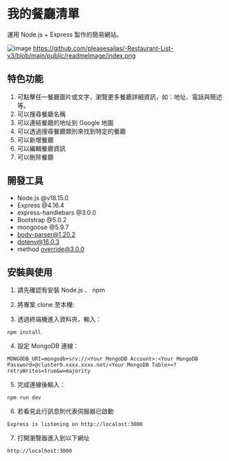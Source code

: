 # 我的餐廳清單

運用 Node.js + Express 製作的簡易網站。


![image](https://github.com/pleasesailas/Restaurant-List-v3/blob/main/public/readmeImage/index.png)
https://github.com/pleasesailas/-Restaurant-List-v3/blob/main/public/readmeImage/index.png

## 特色功能

1. 可點擊任一餐廳圖片或文字，瀏覽更多餐廳詳細資訊，如：地址、電話與簡述等。
2. 可以搜尋餐廳名稱
3. 可以連結餐廳的地址到 Google 地圖
4. 可以透過搜尋餐廳類別來找到特定的餐廳
5. 可以新增餐廳
6. 可以編輯餐廳資訊
7. 可以刪除餐廳

## 開發工具

* Node.js @v18.15.0
* Express @4.16.4
* express-handlebars @3.0.0
* Bootstrap @5.0.2
* mongoose @5.9.7
* body-parser@1.20.2
* dotenv@16.0.3
* method override@3.0.0


## 安裝與使用

1. 請先確認有安裝 Node.js 、 npm

2. 將專案 clone 至本機:

3. 透過終端機進入資料夾，輸入：
```
npm install
```

4. 設定 MongoDB 連線：
```
MONGODB_URI=mongodb+srv://<Your MongoDB Account>:<Your MongoDB Password>@cluster0.xxxx.xxxx.net/<Your MongoDB Table><?retryWrites=true&w=majority
```

5. 完成連線後輸入：
```
npm run dev
```

6. 若看見此行訊息則代表伺服器已啟動
```
Express is listening on http://localost:3000
```

7. 打開瀏覽器進入到以下網址
```
http://localhost:3000
```

